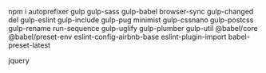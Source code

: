 npm i autoprefixer 
gulp gulp-sass gulp-babel browser-sync gulp-changed del gulp-eslint
gulp-include gulp-pug minimist gulp-cssnano gulp-postcss gulp-rename 
run-sequence gulp-uglify gulp-plumber gulp-util @babel/core @babel/preset-env
eslint-config-airbnb-base
eslint-plugin-import
babel-preset-latest

jquery